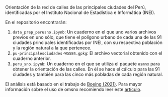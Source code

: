 Orientación de la red de calles de las principales ciudades del Perú, identificadas por el Instituto Nacional de Estadística e Informática (INEI).

En el repositorio encontrarán:

1. `data_prep_perusno.ipynb`: Un cuaderno en el que uno varios archivos previos en uno sólo, que tiene el polígono urbano de cada una de las 91 ciudades principales identificadas por INEI, con su respectiva población y la región natural a la que pertenece. 
2. `pu-principalesciudades-WGS84.gpkg`: El archivo vectorial obtenido con el cuaderno anterior.
3. `peru_sno.ipynb`: Un cuaderno en el que se utiliza el paquete `osmnx` para obtener la orientación de las calles. En él se hace el cálculo para las 91 ciudades y también para las cinco más pobladas de cada región natural.

El análisis está basado en el trabajo de [Boeing (2021)](https://appliednetsci.springeropen.com/articles/10.1007/s41109-019-0189-1). 
Para mayor información sobre el uso de omsnx recomiendo leer este [artículo](https://geoffboeing.com/2016/11/osmnx-python-street-networks/). 
